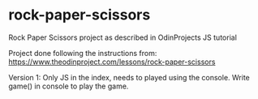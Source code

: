 # rock-paper-scissors
Rock Paper Scissors project as described in OdinProjects JS tutorial

Project done following the instructions from: https://www.theodinproject.com/lessons/rock-paper-scissors

Version 1: Only JS in the index, needs to played using the console. Write game() in console to play the game.
